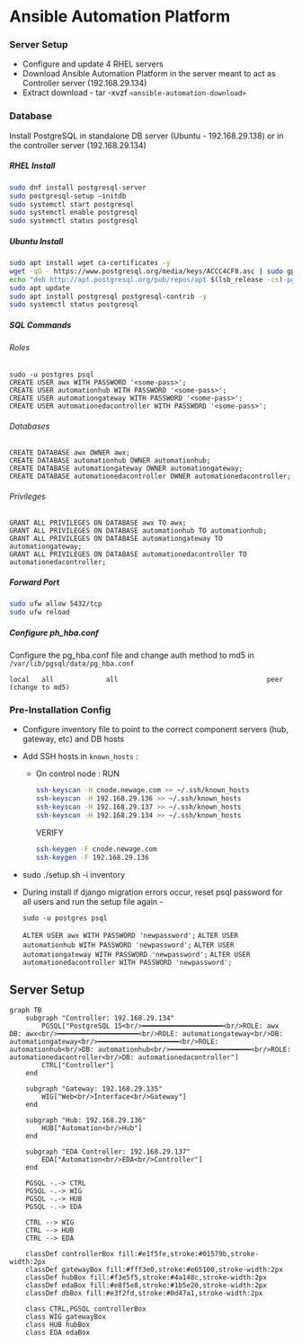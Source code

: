 # Ansible Automation Platform

### Server Setup

- Configure and update 4 RHEL servers
- Download Ansible Automation Platform in the server meant to act as Controller server (192.168.29.134)
- Extract download - tar -xvzf `<ansible-automation-download>`

### Database

Install PostgreSQL in standalone DB server (Ubuntu - 192.168.29.138) or in the controller server (192.168.29.134)

##### RHEL Install

```bash
sudo dnf install postgresql-server
sudo postgresql-setup —initdb
sudo systemctl start postgresql
sudo systemctl enable postgresql
sudo systemctl status postgresql
```

##### Ubuntu Install

```bash
sudo apt install wget ca-certificates -y
wget -qO - https://www.postgresql.org/media/keys/ACCC4CF8.asc | sudo gpg --dearmor -o /etc/apt/trusted.gpg.d/postgresql.gpg
echo "deb http://apt.postgresql.org/pub/repos/apt $(lsb_release -cs)-pgdg main" | sudo tee /etc/apt/sources.list.d/pgdg.list
sudo apt update
sudo apt install postgresql postgresql-contrib -y
sudo systemctl status postgresql
```

##### SQL Commands

###### Roles

```pgsql
sudo -u postgres psql
CREATE USER awx WITH PASSWORD '<some-pass>';
CREATE USER automationhub WITH PASSWORD '<some-pass>';
CREATE USER automationgateway WITH PASSWORD '<some-pass>';
CREATE USER automationedacontroller WITH PASSWORD '<some-pass>';
```

###### Databases

```pgsql
CREATE DATABASE awx OWNER awx;
CREATE DATABASE automationhub OWNER automationhub;
CREATE DATABASE automationgateway OWNER automationgateway;
CREATE DATABASE automationedacontroller OWNER automationedacontroller;
```

###### Privileges

```pgsql
GRANT ALL PRIVILEGES ON DATABASE awx TO awx;
GRANT ALL PRIVILEGES ON DATABASE automationhub TO automationhub;
GRANT ALL PRIVILEGES ON DATABASE automationgateway TO automationgateway;
GRANT ALL PRIVILEGES ON DATABASE automationedacontroller TO automationedacontroller;
```

##### Forward Port

```bash
sudo ufw allow 5432/tcp
sudo ufw reload
```

##### Configure ph_hba.conf

Configure the pg_hba.conf file and change auth method to md5 in `/var/lib/pgsql/data/pg_hba.conf`

`local   all             all                                     peer (change to md5)`

### Pre-Installation Config

- Configure inventory file to point to the correct component servers (hub, gateway, etc) and DB hosts
- Add SSH hosts in `known_hosts` :

  - On control node :
    RUN

    ```bash
    ssh-keyscan -H cnode.newage.com >> ~/.ssh/known_hosts
    ssh-keyscan -H 192.168.29.136 >> ~/.ssh/known_hosts
    ssh-keyscan -H 192.168.29.137 >> ~/.ssh/known_hosts
    ssh-keyscan -H 192.168.29.134 >> ~/.ssh/known_hosts
    ```

    VERIFY

    ```bash
    ssh-keygen -F cnode.newage.com
    ssh-keygen -F 192.168.29.136
    ```

- sudo ./setup.sh -i inventory
- During install if django migration errors occur, reset psql password for all users and run the setup file again -

  `sudo -u postgres psql`

  `ALTER USER awx WITH PASSWORD 'newpassword';`
  `ALTER USER automationhub WITH PASSWORD 'newpassword';`
  `ALTER USER automationgateway WITH PASSWORD 'newpassword';`
  `ALTER USER automationedacontroller WITH PASSWORD 'newpassword';`

## Server Setup

```mermaid
graph TB
    subgraph "Controller: 192.168.29.134"
        PGSQL["PostgreSQL 15<br/>━━━━━━━━━━━━━━━━━━━━<br/>ROLE: awx DB: awx<br/>━━━━━━━━━━━━━━━━━━━━<br/>ROLE: automationgateway<br/>DB: automationgateway<br/>━━━━━━━━━━━━━━━━━━━━<br/>ROLE: automationhub<br/>DB: automationhub<br/>━━━━━━━━━━━━━━━━━━━━<br/>ROLE: automationedacontroller<br/>DB: automationedacontroller"]
        CTRL["Controller"]
    end

    subgraph "Gateway: 192.168.29.135"
        WIG["Web<br/>Interface<br/>Gateway"]
    end

    subgraph "Hub: 192.168.29.136"
        HUB["Automation<br/>Hub"]
    end

    subgraph "EDA Controller: 192.168.29.137"
        EDA["Automation<br/>EDA<br/>Controller"]
    end

    PGSQL -.-> CTRL
    PGSQL -.-> WIG
    PGSQL -.-> HUB
    PGSQL -.-> EDA

    CTRL --> WIG
    CTRL --> HUB
    CTRL --> EDA

    classDef controllerBox fill:#e1f5fe,stroke:#01579b,stroke-width:2px
    classDef gatewayBox fill:#fff3e0,stroke:#e65100,stroke-width:2px
    classDef hubBox fill:#f3e5f5,stroke:#4a148c,stroke-width:2px
    classDef edaBox fill:#e8f5e8,stroke:#1b5e20,stroke-width:2px
    classDef dbBox fill:#e3f2fd,stroke:#0d47a1,stroke-width:2px

    class CTRL,PGSQL controllerBox
    class WIG gatewayBox
    class HUB hubBox
    class EDA edaBox
```
